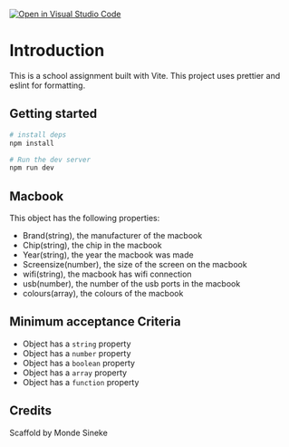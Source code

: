 [![Open in Visual Studio Code](https://classroom.github.com/assets/open-in-vscode-c66648af7eb3fe8bc4f294546bfd86ef473780cde1dea487d3c4ff354943c9ae.svg)](https://classroom.github.com/online_ide?assignment_repo_id=9768322&assignment_repo_type=AssignmentRepo)
# Introduction

This is a school assignment built with Vite. This project uses prettier and eslint for formatting.

## Getting started

```bash
# install deps
npm install

# Run the dev server
npm run dev
```

## Macbook

This object has the following properties:

- Brand(string), the manufacturer of the macbook
- Chip(string), the chip in the macbook
- Year(string), the year the macbook was made
- Screensize(number), the size of the screen on the macbook
- wifi(string), the macbook has wifi connection
- usb(number), the number of the usb ports in the macbook
- colours(array), the colours of the macbook




## Minimum acceptance Criteria

- Object has a `string` property
- Object has a `number` property
- Object has a `boolean` property
- Object has a `array` property
- Object has a `function` property

## Credits

Scaffold by Monde Sineke
